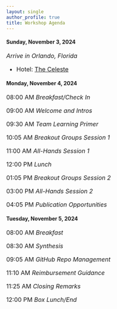 ```yaml
---
layout: single
author_profile: true
title: Workshop Agenda
---
```


#### Sunday, November 3, 2024
<p></p>
<p style="font-size: 16px;"><i>Arrive in Orlando, Florida</i></p>
<ul style="font-size: 16px;"> <li>Hotel: <a href="https://thecelestehotel.com/">The Celeste</a></li></ul>

#### Monday, November 4, 2024
<p></p>
<p style="font-size: 16px;">08:00 AM <i>Breakfast/Check In</i></p>

<p style="font-size: 16px;">09:00 AM <i>Welcome and Intros</i></p>

<p style="font-size: 16px;">09:30 AM <i>Team Learning Primer</i></p>

<p style="font-size: 16px;">10:05 AM <i>Breakout Groups Session 1</i></p>

<p style="font-size: 16px;">11:00 AM <i>All-Hands Session 1</i></p>

<p style="font-size: 16px;">12:00 PM <i>Lunch</i></p>

<p style="font-size: 16px;">01:05 PM <i>Breakout Groups Session 2</i></p>

<p style="font-size: 16px;">03:00 PM <i>All-Hands Session 2</i></p>

<p style="font-size: 16px;">04:05 PM <i>Publication Opportunities</i></p>

#### Tuesday, November 5, 2024
<p></p>
<p style="font-size: 16px;">08:00 AM <i>Breakfast</i></p>

<p style="font-size: 16px;">08:30 AM <i>Synthesis</i></p>

<p style="font-size: 16px;">09:05 AM <i>GitHub Repo Management</i></p>

<p style="font-size: 16px;">11:10 AM <i>Reimbursement Guidance</i></p>

<p style="font-size: 16px;">11:25 AM <i>Closing Remarks</i></p>

<p style="font-size: 16px;">12:00 PM <i>Box Lunch/End</i></p>


